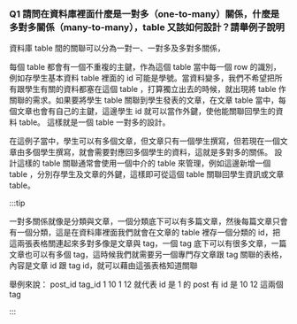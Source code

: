 ### Q1 請問在資料庫裡面什麼是一對多（one-to-many）關係，什麼是多對多關係（many-to-many），table 又該如何設計？請舉例子說明

資料庫 table 間的關聯可以分為一對一、一對多及多對多關係，

每個 table 都會有一個不重複的主鍵，作為這個 table 當中每一個 row 的識別，例如存學生基本資料 table 裡面的 id 可能是學號。當資料變多，我們不希望把所有跟學生有關的資料都塞在這個 table ，打算獨立出去的時候，就出現將 table 作關聯的需求。如果要將學生 table 關聯到學生發表的文章，在文章 table 當中，每個文章也會有自己的主鍵，這邊學生 id 就可以當作外鍵，使他能關聯回學生的資料 table。 這樣就是一個 table 一對多的設計。

在這例子當中，學生可以有多個文章，但文章只有一個學生撰寫，但若現在一個文章由多個學生撰寫，就會需要對應回多個學生的資料，這就是多對多的關係。 設計這樣的 table 關聯通常會使用一個中介的 table 來管理，例如這邊新增一個 table ，分別存學生及文章的外鍵，這樣即可從這個 table 關聯回學生資訊或文章 table。

:::tip

一對多關係就像是分類與文章，一個分類底下可以有多篇文章，然後每篇文章只會有一個分類，這是在資料庫裡面我們就會在文章的 table 裡存一個分類的 id，把這兩張表格關連起來多對多像是文章與 tag，一個 tag 底下可以有很多文章，一篇文章也可以有多個 tag，這時候我們就需要另一個專門存文章跟 tag 關聯的表格，內容是文章 id 跟 tag id，就可以藉由這張表格知道關聯

舉例來說： post_id tag_id 1 10 1 12 就代表 id 是 1 的 post 有 id 是 10 12 這兩個 tag

:::
